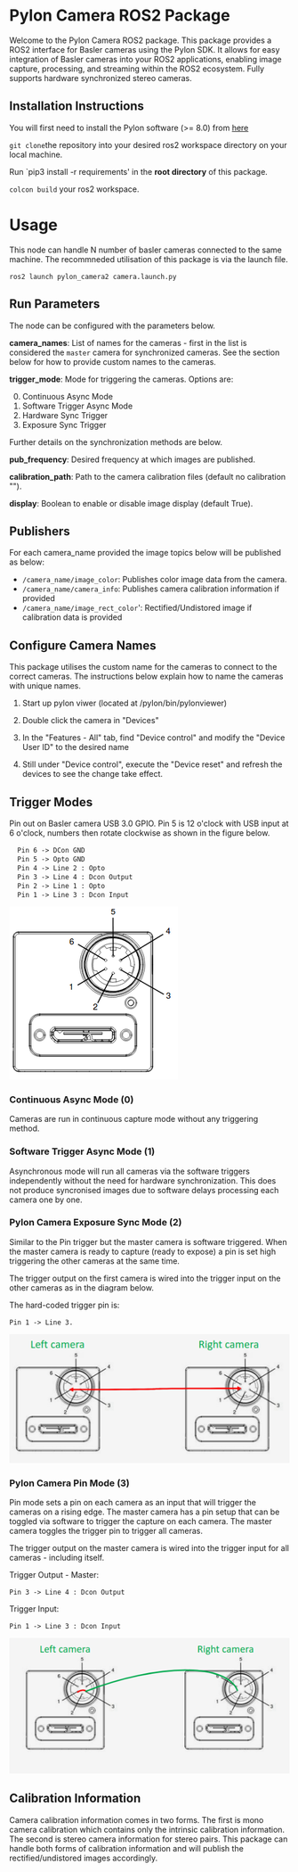 # Pylon Camera ROS2 Package
Welcome to the Pylon Camera ROS2 package. This package provides a ROS2 interface for Basler cameras using the Pylon SDK. It allows for easy integration of Basler cameras into your ROS2 applications, enabling image capture, processing, and streaming within the ROS2 ecosystem. Fully supports hardware synchronized stereo cameras. 

## Installation Instructions
You will first need to install the Pylon software (>= 8.0) from [here](https://www.baslerweb.com/en/software/pylon/) 

`git clone`the repository into your desired ros2 workspace directory on your local machine.

Run `pip3 install -r requirements' in the **root directory** of this package.

`colcon build` your ros2 workspace.

# Usage
This node can handle N number of basler cameras connected to the same machine. The recommneded utilisation of this package is via the launch file.

```
ros2 launch pylon_camera2 camera.launch.py
```

## Run Parameters
The node can be configured with the parameters below.

**camera_names**: List of names for the cameras - first in the list is considered the `master` camera for synchronized cameras. See the section below for how to provide custom names to the cameras.

**trigger_mode**: Mode for triggering the cameras. Options are:

0. Continuous Async Mode
1. Software Trigger Async Mode
2. Hardware Sync Trigger
3. Exposure Sync Trigger

Further details on the synchronization methods are below.

**pub_frequency**: Desired frequency at which images are published.

**calibration_path**: Path to the camera calibration files (default no calibration "").

**display**: Boolean to enable or disable image display (default True).

## Publishers
For each camera_name provided the image topics below will be published as below:

- `/camera_name/image_color`: Publishes color image data from the camera.
- `/camera_name/camera_info`: Publishes camera calibration information if provided
- `/camera_name/image_rect_color`': Rectified/Undistored image if calibration data is provided

## Configure Camera Names
This package utilises the custom name for the cameras to connect to the correct cameras. The instructions below explain how to name the cameras with unique names. 

1) Start up pylon viwer (located at /pylon/bin/pylonviewer)

2) Double click the camera in "Devices"

3) In the "Features - All" tab, find "Device control" and modify the "Device User ID" to the desired name

4) Still under "Device control", execute the "Device reset" and refresh the devices to see the change take effect.

## Trigger Modes
Pin out on Basler camera USB 3.0 GPIO. Pin 5 is 12 o'clock with USB input at 6 o'clock, numbers then rotate clockwise as shown in the figure below.

```
  Pin 6 -> DCon GND
  Pin 5 -> Opto GND
  Pin 4 -> Line 2 : Opto
  Pin 3 -> Line 4 : Dcon Output
  Pin 2 -> Line 1 : Opto
  Pin 1 -> Line 3 : Dcon Input
```

![Alt text](docs/basler-pin-out.png?raw=true "Pin-out")

### Continuous Async Mode (0)
Cameras are run in continuous capture mode without any triggering method. 

### Software Trigger Async Mode (1)
Asynchronous mode will run all cameras via the software triggers independently without the need for hardware synchronization. This does not produce syncronised images due to software delays processing each camera one by one. 

### Pylon Camera Exposure Sync Mode (2)
Similar to the Pin trigger but the master camera is software triggered. When the master camera is ready to capture (ready to expose) a pin is set high triggering the other cameras at the same time. 

The trigger output on the first camera is wired into the trigger input on the other cameras as in the diagram below. 

The hard-coded trigger pin is: 
```
Pin 1 -> Line 3.
```

![Alt text](docs/sync-mode-1.png?raw=true "Pin-out")

### Pylon Camera Pin Mode (3)
Pin mode sets a pin on each camera as an input that will trigger the cameras on a rising edge. The master camera has a pin setup that can be toggled via software to trigger the capture on each camera. The master camera toggles the trigger pin to trigger all cameras.
 
The trigger output on the master camera is wired into the trigger input for all cameras - including itself.

Trigger Output - Master: 
```
Pin 3 -> Line 4 : Dcon Output
```

Trigger Input:
```
Pin 1 -> Line 3 : Dcon Input
```

![Alt text](docs/sync-mode-2.png?raw=true "Pin-out")

## Calibration Information
Camera calibration information comes in two forms. The first is mono camera calibration which contains only the intrinsic calibration information. The second is stereo camera information for stereo pairs. This package can handle both forms of calibration information and will publish the rectified/undistored images accordingly. 